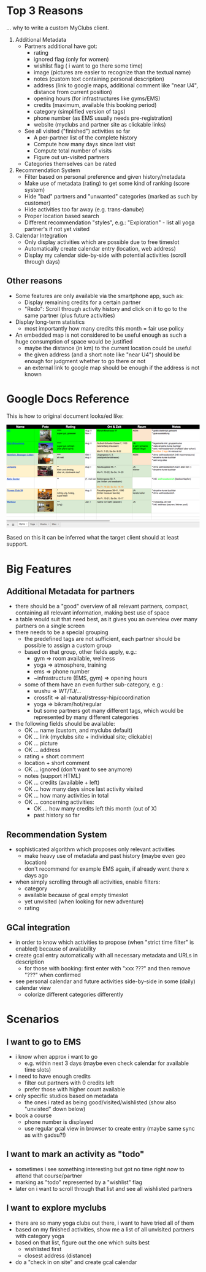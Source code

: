 # Top 3 Reasons

... why to write a custom MyClubs client.

1. Additional Metadata
    * Partners additional have got:
        - rating
        - ignored flag (only for women)
        - wishlist flag ( i want to go there some time)
        - image (pictures are easier to recognize than the textual name)
        - notes (custom text containing personal description)
        - address (link to google maps, additional comment like "near U4", distance from current position)
        - opening hours (for infrastructures like gyms/EMS)
        - credits (maximum, available this booking period)
        - category (simplified version of tags)
        - phone number (as EMS usually needs pre-registration)
        - website (myclubs and partner site as clickable links)
    * See all visited ("finished") activities so far
        - A per-partner list of the complete history
        - Compute how many days since last visit
        - Compute total number of visits
        - Figure out un-visited partners
    * Categories themselves can be rated
1. Recommendation System
    * Filter based on personal preference and given history/metadata
    * Make use of metadata (rating) to get some kind of ranking (score system)
    * Hide "bad" partners and "unwanted" categories (marked as such by customer)
    * Hide activities too far away (e.g. trans-danube)
    * Proper location based search
    * Different recommendation "styles", e.g.: "Exploration" - list all yoga partner's if not yet visited
1. Calendar Integration
    * Only display activities which are possible due to free timeslot
    * Automatically create calendar entry (location, web address)
    * Display my calendar side-by-side with potential activities (scroll through days)

## Other reasons

* Some features are only available via the smartphone app, such as:
    - Display remaining credits for a certain partner
    - "Redo": Scroll through activity history and click on it to go to the same partner (plus future activities) 
* Display long-term statistics
    - most importantly how many credits this month = fair use policy
* An embedded map is not considered to be useful enough as such a huge consumption of space would be justified
    - maybe the distance (in km) to the current location could be useful
    - the given address (and a short note like "near U4") should be enough for judgment whether to go there or not
    - an external link to google map should be enough if the address is not known 

# Google Docs Reference

This is how to original document looks/ed like:

![google_docs](https://raw.githubusercontent.com/christophpickl/urclubs/master/doc/img/google_docs.png "Google Docs")

Based on this it can be inferred what the target client should at least support.

# Big Features

## Additional Metadata for partners

* there should be a "good" overview of all relevant partners, compact, containing all relevant information, making best use of space
* a table would suit that need best, as it gives you an overview over many partners on a single screen
* there needs to be a special grouping
    * the predefined tags are not sufficient, each partner should be possible to assign a custom group
    * based on that group, other fields apply, e.g.:
        * gym => room available, wellness
        * yoga => atmosphere, training
        * ems => phone number
        * ~infrastructure (EMS, gym) => opening hours
    * some of them have an even further sub-category, e.g.:
        * wushu => WT/TJ/...
        * crossfit => all-natural/stressy-hip/coordination
        * yoga => bikram/hot/regular
        * but some partners got many different tags, which would be represented by many different categories
* the following fields should be available:
    * OK ... name (custom, and myclubs default)
    * OK ... link (myclubs site + individual site; clickable)
    * OK ... picture
    * OK ... address
    * rating + short comment
    * location + short comment
    * OK ... ignored (don't want to see anymore)
    * notes (support HTML)
    * OK ... credits (available + left)
    * OK ... how many days since last activity visited
    * OK ... how many activities in total
    * OK ... concerning activities:
        * OK ... how many credits left this month (out of X)
        * past history so far

## Recommendation System

* sophisticated algorithm which proposes only relevant activities
    * make heavy use of metadata and past history (maybe even geo location)
    * don't recommend for example EMS again, if already went there x days ago
* when simply scrolling through all activities, enable filters:
    * category
    * available because of gcal empty timeslot
    * yet unvisited (when looking for new adventure)
    * rating

## GCal integration

* in order to know which activities to propose (when "strict time filter" is enabled) because of availability
* create gcal entry automatically with all necessary metadata and URLs in description
    - for those with booking: first enter with "xxx ???" and then remove "???" when confirmed
* see personal calendar and future activities side-by-side in some (daily) calendar view
    - colorize different categories differently

# Scenarios

## I want to go to EMS

* i know when approx i want to go
    - e.g. within next 3 days (maybe even check calendar for available time slots)
* i need to have enough credits
    - filter out partners with 0 credits left
    - prefer those with higher count available
* only specific studios based on metadata
    - the ones i rated as being good/visited/wishlisted (show also "unvisted" down below)
* book a course
    - phone number is displayed
    - use regular gcal view in browser to create entry (maybe same sync as with gadsu?!)

## I want to mark an activity as "todo"

* sometimes i see something interesting but got no time right now to attend that course/partner
* marking as "todo" represented by a "wishlist" flag
* later on i want to scroll through that list and see all wishlisted partners

## I want to explore myclubs

* there are so many yoga clubs out there, i want to have tried all of them
* based on my finished activities, show me a list of all unvisited partners with category yoga
* based on that list, figure out the one which suits best
    - wishlisted first
    - closest address (distance)
* do a "check in on site" and create gcal calendar
